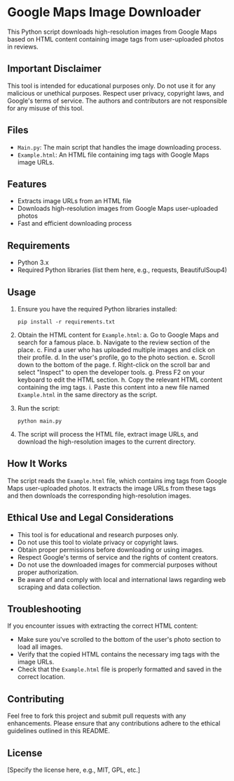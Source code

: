 # Google Maps Image Downloader

This Python script downloads high-resolution images from Google Maps based on HTML content containing image tags from user-uploaded photos in reviews.

## Important Disclaimer

This tool is intended for educational purposes only. Do not use it for any malicious or unethical purposes. Respect user privacy, copyright laws, and Google's terms of service. The authors and contributors are not responsible for any misuse of this tool.

## Files

- `Main.py`: The main script that handles the image downloading process.
- `Example.html`: An HTML file containing img tags with Google Maps image URLs.

## Features

- Extracts image URLs from an HTML file
- Downloads high-resolution images from Google Maps user-uploaded photos
- Fast and efficient downloading process

## Requirements

- Python 3.x
- Required Python libraries (list them here, e.g., requests, BeautifulSoup4)

## Usage

1. Ensure you have the required Python libraries installed:
   ```
   pip install -r requirements.txt
   ```

2. Obtain the HTML content for `Example.html`:
   a. Go to Google Maps and search for a famous place.
   b. Navigate to the review section of the place.
   c. Find a user who has uploaded multiple images and click on their profile.
   d. In the user's profile, go to the photo section.
   e. Scroll down to the bottom of the page.
   f. Right-click on the scroll bar and select "Inspect" to open the developer tools.
   g. Press F2 on your keyboard to edit the HTML section.
   h. Copy the relevant HTML content containing the img tags.
   i. Paste this content into a new file named `Example.html` in the same directory as the script.

3. Run the script:
   ```
   python main.py
   ```

4. The script will process the HTML file, extract image URLs, and download the high-resolution images to the current directory.

## How It Works

The script reads the `Example.html` file, which contains img tags from Google Maps user-uploaded photos. It extracts the image URLs from these tags and then downloads the corresponding high-resolution images.

## Ethical Use and Legal Considerations

- This tool is for educational and research purposes only.
- Do not use this tool to violate privacy or copyright laws.
- Obtain proper permissions before downloading or using images.
- Respect Google's terms of service and the rights of content creators.
- Do not use the downloaded images for commercial purposes without proper authorization.
- Be aware of and comply with local and international laws regarding web scraping and data collection.

## Troubleshooting

If you encounter issues with extracting the correct HTML content:
- Make sure you've scrolled to the bottom of the user's photo section to load all images.
- Verify that the copied HTML contains the necessary img tags with the image URLs.
- Check that the `Example.html` file is properly formatted and saved in the correct location.

## Contributing

Feel free to fork this project and submit pull requests with any enhancements. Please ensure that any contributions adhere to the ethical guidelines outlined in this README.

## License

[Specify the license here, e.g., MIT, GPL, etc.]